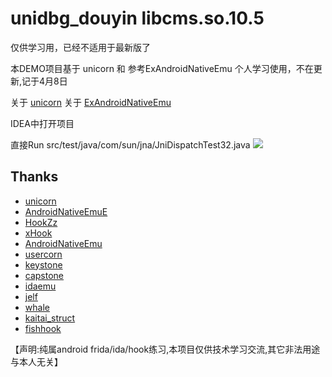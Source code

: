 # unidbg_douyin libcms.so.10.5

仅供学习用，已经不适用于最新版了

本DEMO项目基于 unicorn 和 参考ExAndroidNativeEmu 个人学习使用，不在更新,记于4月8日

关于 [unicorn](https://github.com/zhkl0228/unicorn) 
关于 [ExAndroidNativeEmu](https://github.com/maiyao1988/ExAndroidNativeEmu)

IDEA中打开项目

直接Run src/test/java/com/sun/jna/JniDispatchTest32.java
![](assets/WX20200408-170239@2x.png)
 
## Thanks
- [unicorn](https://github.com/zhkl0228/unicorn)
- [AndroidNativeEmuE](https://github.com/AeonLucid/AndroidNativeEmu)
- [HookZz](https://github.com/jmpews/HookZz)
- [xHook](https://github.com/iqiyi/xHook)
- [AndroidNativeEmu](https://github.com/AeonLucid/AndroidNativeEmu)
- [usercorn](https://github.com/lunixbochs/usercorn)
- [keystone](https://github.com/keystone-engine/keystone)
- [capstone](https://github.com/aquynh/capstone)
- [idaemu](https://github.com/36hours/idaemu)
- [jelf](https://github.com/fornwall/jelf)
- [whale](https://github.com/asLody/whale)
- [kaitai_struct](https://github.com/kaitai-io/kaitai_struct)
- [fishhook](https://github.com/facebook/fishhook)


【声明:纯属android frida/ida/hook练习,本项目仅供技术学习交流,其它非法用途与本人无关】
